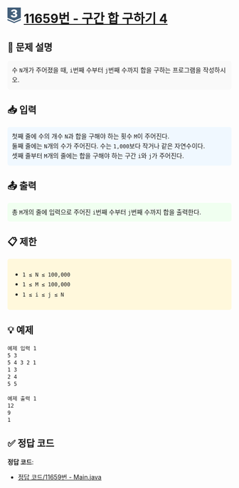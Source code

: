 <!-- ChatGPT를 사용하여 꾸몄습니다 -->
# <img src="https://github.com/GUBBIB/BaekJoonCode/blob/main/Tier_Img/Silver-3.svg" alt="티어그림" width="30px" height="35px"> [11659번 - 구간 합 구하기 4](https://www.acmicpc.net/problem/11659)

<h2>📝 문제 설명</h2>
<div style="background-color: #f9f9f9; padding: 10px; border-radius: 5px; line-height: 1.6;">
    수 <code>N</code>개가 주어졌을 때, <code>i</code>번째 수부터 <code>j</code>번째 수까지 합을 구하는 프로그램을 작성하시오.
</div>

<h2>📥 입력</h2>
<div style="background-color: #f0f8ff; padding: 10px; border-radius: 5px; line-height: 1.6;">
    첫째 줄에 수의 개수 <code>N</code>과 합을 구해야 하는 횟수 <code>M</code>이 주어진다.<br>
    둘째 줄에는 <code>N</code>개의 수가 주어진다. 수는 <code>1,000</code>보다 작거나 같은 자연수이다.<br>
    셋째 줄부터 <code>M</code>개의 줄에는 합을 구해야 하는 구간 <code>i</code>와 <code>j</code>가 주어진다.
</div>

<h2>📤 출력</h2>
<div style="background-color: #f0fff0; padding: 10px; border-radius: 5px; line-height: 1.6;">
    총 <code>M</code>개의 줄에 입력으로 주어진 <code>i</code>번째 수부터 <code>j</code>번째 수까지 합을 출력한다.
</div>

<h2>📋 제한</h2>
<div style="background-color: #fff8dc; padding: 10px; border-radius: 5px; line-height: 1.6;">
    <ul>
        <li><code>1 ≤ N ≤ 100,000</code></li>
        <li><code>1 ≤ M ≤ 100,000</code></li>
        <li><code>1 ≤ i ≤ j ≤ N</code></li>
    </ul>
</div>

<h2>💡 예제</h2>

```plaintext
예제 입력 1
5 3
5 4 3 2 1
1 3
2 4
5 5

예제 출력 1
12
9
1
```

## ✅ 정답 코드
**정답 코드**:
- [정답 코드/11659번 - Main.java]()